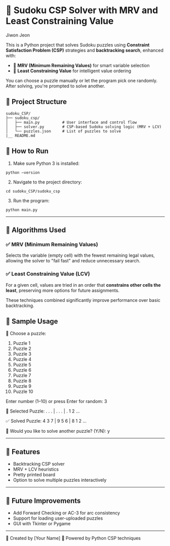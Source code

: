 # 🧩 Sudoku CSP Solver with MRV and Least Constraining Value

Jiwon Jeon

This is a Python project that solves Sudoku puzzles using **Constraint Satisfaction Problem (CSP)** strategies and **backtracking search**, enhanced with:

- 🧠 **MRV (Minimum Remaining Values)** for smart variable selection
- 🧩 **Least Constraining Value** for intelligent value ordering

You can choose a puzzle manually or let the program pick one randomly. After solving, you're prompted to solve another.

## 📂 Project Structure

```
sudoku_CSP/
├── sudoku_csp/
│   ├── main.py          # User interface and control flow
│   ├── solver.py        # CSP-based Sudoku solving logic (MRV + LCV)
│   └── puzzles.json     # List of puzzles to solve
|__ README.md
```

## 🚀 How to Run

1. Make sure Python 3 is installed:

```
python –version
```

2. Navigate to the project directory:

```
cd sudoku_CSP/sudoku_csp
```

3. Run the program:

```
python main.py
```

---

## 🧠 Algorithms Used

### ✅ MRV (Minimum Remaining Values)

Selects the variable (empty cell) with the fewest remaining legal values, allowing the solver to "fail fast" and reduce unnecessary search.

### ✅ Least Constraining Value (LCV)

For a given cell, values are tried in an order that **constrains other cells the least**, preserving more options for future assignments.

These techniques combined significantly improve performance over basic backtracking.

## 📘 Sample Usage

🧩 Choose a puzzle:

1. Puzzle 1
2. Puzzle 2
3. Puzzle 3
4. Puzzle 4
5. Puzzle 5
6. Puzzle 6
7. Puzzle 7
8. Puzzle 8
9. Puzzle 9
10. Puzzle 10

Enter number (1–10) or press Enter for random: 3

🧩 Selected Puzzle:
. . . | . . . | . 1 2
…

✅ Solved Puzzle:
4 3 7 | 9 5 6 | 8 1 2
…

🔁 Would you like to solve another puzzle? (Y/N): y

---

## 🔧 Features

- Backtracking CSP solver
- MRV + LCV heuristics
- Pretty printed board
- Option to solve multiple puzzles interactively

---

## 📝 Future Improvements

- Add Forward Checking or AC-3 for arc consistency
- Support for loading user-uploaded puzzles
- GUI with Tkinter or Pygame

---

👤 Created by [Your Name]
🔗 Powered by Python CSP techniques
